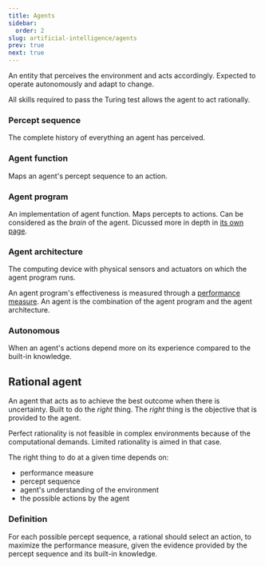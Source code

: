 ```yaml
---
title: Agents
sidebar:
  order: 2
slug: artificial-intelligence/agents
prev: true
next: true
---
```


An entity that perceives the environment and acts accordingly. Expected to operate autonomously and adapt to change.

All skills required to pass the Turing test allows the agent to act rationally.

### Percept sequence
The complete history of everything an agent has perceived.

### Agent function 
Maps an agent's percept sequence to an action.

### Agent program
An implementation of agent function. Maps percepts to actions. Can be considered as the _brain_ of the agent. Dicussed more in depth in [its own page](/artificial-intelligence/agent-program/).

### Agent architecture

The computing device with physical sensors and actuators on which the agent program runs.

An agent program's effectiveness is measured through a [performance measure](/ai/performance-measure). An agent is the combination of the agent program and the agent architecture.

### Autonomous

When an agent's actions depend more on its experience compared to the built-in knowledge.

## Rational agent

An agent that acts as to achieve the best outcome when there is uncertainty. Built to do the _right_ thing. The _right_ thing is the objective that is provided to the agent.

Perfect rationality is not feasible in complex environments because of the computational demands. Limited rationality is aimed in that case.

The right thing to do at a given time depends on:
- performance measure
- percept sequence
- agent's understanding of the environment
- the possible actions by the agent

### Definition

For each possible percept sequence, a rational should select an action, to maximize the performance measure, given the evidence provided by the percept sequence and its built-in knowledge.
